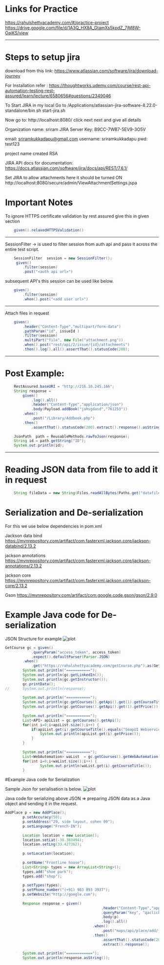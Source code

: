 # Links for Practice

<a href="https://rahulshettyacademy.com/#/practice-project"> https://rahulshettyacademy.com/#/practice-project</a>
<br>
<a href="https://drive.google.com/file/d/1A3Q_HX8A_GtamXs5kpdZ_7jM8W-OajKS/view">https://drive.google.com/file/d/1A3Q_HX8A_GtamXs5kpdZ_7jM8W-OajKS/view </a>

------------------------------------------------------------------------------------
# Steps to setup jira

download from this link:
https://www.atlassian.com/software/jira/download-journey

For Installation refer : https://thoughtworks.udemy.com/course/rest-api-automation-testing-rest-assured/learn/lecture/6580656#questions/2349046

To Start JIRA in my local
Go to /Applications/atlassian-jira-software-8.22.0-standalone/bin
sh start-jira.sh

Now go to: http://localhost:8080/ 
click next next and give all details

Organization name: sriram
JIRA Server Key:
B9CC-7WB7-5EV9-3O5V

email: sriramkukkadapu@gmail.com
username: sriramkukkadapu
pwd: test123

project name created 
RSA

JIRA API docs for documentation:
https://docs.atlassian.com/software/jira/docs/api/REST/7.6.1/

Set JIRA to allow attachments  here it should be turned ON
http://localhost:8080/secure/admin/ViewAttachmentSettings.jspa

# Important Notes


To ignore HTTPS certificate validation by rest assured give this in given section <br>

```java
	given().relaxedHTTPSValidation()
```

------------------------------------------------------------------------------------		
SessionFilter -> is used to filter session from auth api and pass it across the entire test script.

```java
	SessionFilter  session = new SessionFilter(); 
	 given() 
		.filter(session) 
		.post("<auth api url>") 
```
	
subsequent API's this session can be used like below.

```java
	given() 
		.filter(session) 
		.when().post("<add user url>")
```
------------------------------------------------------------------------------------		

Attach files in request

```java
	given()
		.header("Content-Type","multipart/form-data")
		.pathParam("id", issueId )
		.filter(session)
		.multiPart("file", new File("attachment.png"))
		.when().post("rest/api/2/issue/{id}/attachments")
		.then().log().all().assertThat().statusCode(200);
```

------------------------------------------------------------------------------------		
# Post Example:

```java
	RestAssured.baseURI = "http://216.10.245.166";
	String response = 
		given()
			.log().all()
			.header("Content-Type","application/json")
			.body(Payload.addBook("jahsgdasd","761253"))
		.when()
			.post("/Library/Addbook.php")
		.then()
			.assertThat().statusCode(200).extract().response().asString();
	
	JsonPath  path = ReusableMethods.rawToJson(response);
	String id = path.getString("ID");
	System.out.println(id);	
```
------------------------------------------------------------------------------------		
# Reading JSON data from file to add it in request

```java
	String fileData = new String(Files.readAllBytes(Paths.get("datafiles/addPlace.json")));	
```

# Serialization and De-serialization

For this we use below dependencies in pom.xml

Jackson data bind
https://mvnrepository.com/artifact/com.fasterxml.jackson.core/jackson-databind/2.13.2

jackson annotations
https://mvnrepository.com/artifact/com.fasterxml.jackson.core/jackson-annotations/2.13.2

jackson core
https://mvnrepository.com/artifact/com.fasterxml.jackson.core/jackson-core/2.13.2

Gson
https://mvnrepository.com/artifact/com.google.code.gson/gson/2.9.0


# Example Java code for De-serialization

JSON Structure for example
![plot](./images/GerCoursesJSON.png)


```java 
GetCourse gc = given()
			.queryParam("access_token", access_token)
			.expect().defaultParser(Parser.JSON)
		.when()
			.get("https://rahulshettyacademy.com/getCourse.php").as(GetCourse.class);
		System.out.println("===========");
		System.out.println(gc.getLinkedIn());
		System.out.println(gc.getInstructor());
		gc.printData();
//		System.out.println(response);
		
		System.out.println("===========");
		System.out.println(gc.getCourses().getApi().get(1).getCourseTitle());
		System.out.println(gc.getCourses().getApi().get(1).getPrice());
		
		System.out.println("===========");
		List<API> apiList = gc.getCourses().getApi();
		for(int i=0;i<apiList.size();i++) {
			if(apiList.get(i).getCourseTitle().equals("SoapUI Webservices testing")) {
				System.out.println(apiList.get(i).getPrice());
			}
		}
		
		System.out.println("===========");
		List<WebAutomation> waList  = gc.getCourses().getWebAutomation();
		for(int i=0;i<waList.size();i++) {
				System.out.println(waList.get(i).getCourseTitle());
		}
```

#Example Java code for Serialization

Sample Json for serialisation is below.
![plot](./images/MapsAPIPostJSON.png)

Java code for serializing above JSON => preparing JSON data as a Java object and sending it in the request.

```java
AddPlace p = new AddPlace();
		p.setAccuracy(50);
		p.setAddress("29, side layout, cohen 09");
		p.setLanguage("French-IN");
		
		Location location = new Location();
		location.setLat(-38.383494);
		location.setLng(33.427362);
		
		p.setLocation(location);
		
		p.setName("Frontline house");
		List<String> types = new ArrayList<String>();
		types.add("shoe park");
		types.add("shop");
		
		p.setTypes(types);
		p.setPhone_number("(+91) 983 893 3937");
		p.setWebsite("http://google.com");
		
		Response response = given()
											.header("Content-Type","application/json")
											.queryParam("key", "qaclick123")
											.body(p)
											.log().all()
										.when()
											.post("maps/api/place/add/json")
										.then()
											.assertThat().statusCode(200)
											.extract().response();
		
		System.out.println("============");
		System.out.println(response.asString());
```

		



